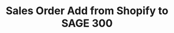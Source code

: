 ﻿---
title: "Sales Order Add from Shopify to SAGE 300"
toc: true
tag: developers
category: "Integration"
menus: 
   shopifysageintegration:
        title: "Sales Order Add"
        icon: fa fa-wpexplorer
        identifier: sage300magentosalesadd
---
